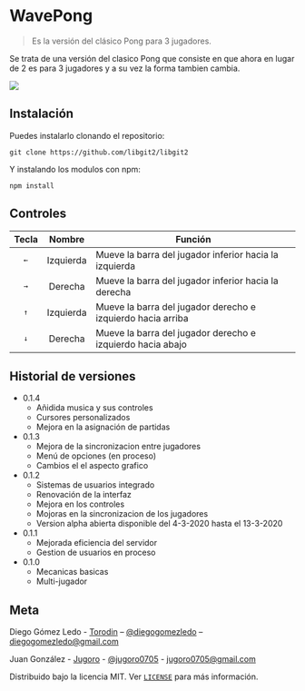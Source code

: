 # WavePong
> Es la versión del clásico Pong para 3 jugadores.

Se trata de una versión del clasico Pong que consiste en que ahora en lugar de 2 es para 3 jugadores y a su vez la forma tambien cambia.

![](../header.png)

## Instalación

Puedes instalarlo clonando el repositorio:
```
git clone https://github.com/libgit2/libgit2
```
Y instalando los modulos con npm:
```
npm install
```

## Controles

| Tecla | Nombre | Función|
|:----:|:---:|---|
| <kbd>←</kbd> | Izquierda | Mueve la barra del jugador inferior hacia la izquierda |
| <kbd>→</kbd> | Derecha | Mueve la barra del jugador inferior hacia la derecha |
| <kbd>↑</kbd> | Izquierda | Mueve la barra del jugador derecho e izquierdo hacia arriba |
| <kbd>↓</kbd> | Derecha | Mueve la barra del jugador derecho e izquierdo hacia abajo |

## Historial de versiones
* 0.1.4
    * Añidida musica y sus controles
    * Cursores personalizados
    * Mejora en la asignación de partidas
* 0.1.3
    * Mejora de la sincronizacion entre jugadores
    * Menú de opciones (en proceso)
    * Cambios el el aspecto grafico
* 0.1.2
    * Sistemas de usuarios integrado
    * Renovación de la interfaz
    * Mejora en los controles
    * Mojoras en la sincronizacion de los jugadores
    * Version alpha abierta disponible del 4-3-2020 hasta el 13-3-2020
* 0.1.1
    * Mejorada eficiencia del servidor
    * Gestion de usuarios en proceso
* 0.1.0
    * Mecanicas basicas
    * Multi-jugador

## Meta

Diego Gómez Ledo - [Torodin](https://github.com/Torodin) – [@diegogomezledo](https://twitter.com/diegogomezledo) – diegogomezledo@gmail.com

Juan González - [Jugoro](https://github.com/jugoro) - [@jugoro0705](https://twitter.com/jugoro0705) - jugoro0705@gmail.com

Distribuido bajo la licencia MIT. Ver [``LICENSE``](https://github.com/Torodin/WavePong/blob/master/LICENSE) para más información.
